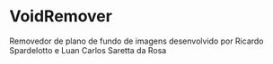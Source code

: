 # VoidRemover
 Removedor de plano de fundo de imagens desenvolvido por Ricardo Spardelotto e Luan Carlos Saretta da Rosa
